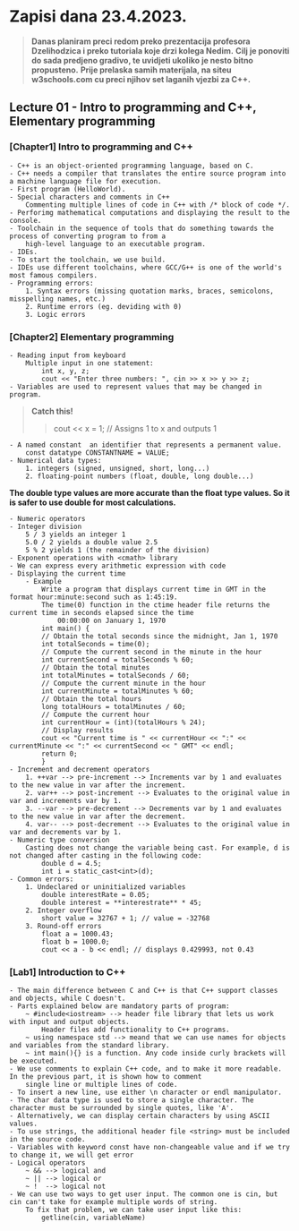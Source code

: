 # Zapisi dana 23.4.2023.

> **Danas planiram preci redom preko prezentacija profesora Dzelihodzica i preko tutoriala koje drzi kolega Nedim.**
> **Cilj je ponoviti do sada predjeno gradivo, te uvidjeti ukoliko je nesto bitno propusteno.**
> **Prije prelaska samih materijala, na siteu w3schools.com cu preci njihov set laganih vjezbi za C++.**

## Lecture 01 - Intro to programming and C++, Elementary programming

  ### [Chapter1] Intro to programming and C++

    - C++ is an object-oriented programming language, based on C.
    - C++ needs a compiler that translates the entire source program into a machine language file for execution.
    - First program (HelloWorld).
    - Special characters and comments in C++
        Commenting multiple lines of code in C++ with /* block of code */.
    - Perforimg mathematical computations and displaying the result to the console.
    - Toolchain in the sequence of tools that do something towards the process of converting program to from a 
        high-level language to an executable program.
    - IDEs.
    - To start the toolchain, we use build.
    - IDEs use different toolchains, where GCC/G++ is one of the world's most famous compilers.
    - Programming errors:
        1. Syntax errors (missing quotation marks, braces, semicolons, misspelling names, etc.)
        2. Runtime errors (eg. deviding with 0)
        3. Logic errors

  ### [Chapter2] Elementary programming

    - Reading input from keyboard
        Multiple input in one statement:
            int x, y, z;
            cout << "Enter three numbers: ", cin >> x >> y >> z;
    - Variables are used to represent values that may be changed in program.

> **Catch this!**
>> cout << x = 1; // Assigns 1 to x and outputs 1
>

    - A named constant  an identifier that represents a permanent value.
        const datatype CONSTANTNAME = VALUE;
    - Numerical data types:
        1. integers (signed, unsigned, short, long...)
        2. floating-point numbers (float, double, long double...)

**The double type values are more accurate than the float type values. So it is safer to use double for most calculations.**

    - Numeric operators
    - Integer division
        5 / 3 yields an integer 1
        5.0 / 2 yields a double value 2.5
        5 % 2 yields 1 (the remainder of the division)
    - Exponent operations with <cmath> library
    - We can express every arithmetic expression with code
    - Displaying the current time
        - Example
            Write a program that displays current time in GMT in the format hour:minute:second such as 1:45:19.
            The time(0) function in the ctime header file returns the current time in seconds elapsed since the time
                00:00:00 on January 1, 1970 
            int main() {
            // Obtain the total seconds since the midnight, Jan 1, 1970
            int totalSeconds = time(0);
            // Compute the current second in the minute in the hour
            int currentSecond = totalSeconds % 60;
            // Obtain the total minutes
            int totalMinutes = totalSeconds / 60;
            // Compute the current minute in the hour
            int currentMinute = totalMinutes % 60;
            // Obtain the total hours
            long totalHours = totalMinutes / 60;
            // Compute the current hour
            int currentHour = (int)(totalHours % 24);
            // Display results
            cout << "Current time is " << currentHour << ":" << currentMinute << ":" << currentSecond << " GMT" << endl;
            return 0;
            }
    - Increment and decrement operators
        1. ++var --> pre-increment --> Increments var by 1 and evaluates to the new value in var after the increment.
        2. var++ --> post-increment --> Evaluates to the original value in var and increments var by 1.
        3. --var --> pre-decrement --> Decrements var by 1 and evaluates to the new value in var after the decrement.
        4. var-- --> post-decrement --> Evaluates to the original value in var and decrements var by 1.
    - Numeric type conversion
        Casting does not change the variable being cast. For example, d is not changed after casting in the following code:
            double d = 4.5;
            int i = static_cast<int>(d);
    - Common errors:
        1. Undeclared or uninitialized variables
            double interestRate = 0.05;
            double interest = **interestrate** * 45;
        2. Integer overflow
            short value = 32767 + 1; // value = -32768
        3. Round-off errors
            float a = 1000.43;
            float b = 1000.0;
            cout << a - b << endl; // displays 0.429993, not 0.43

  ### [Lab1] Introduction to C++

    - The main difference between C and C++ is that C++ support classes and objects, while C doesn't.
    - Parts explained below are mandatory parts of program:
        ~ #include<iostream> --> header file library that lets us work with input and output objects.
            Header files add functionality to C++ programs.
        ~ using namespace std --> meand that we can use names for objects and variables from the standard library.
        ~ int main(){} is a function. Any code inside curly brackets will be executed.
    - We use comments to explain C++ code, and to make it more readable. In the previous part, it is shown how to comment 
        single line or multiple lines of code.
    - To insert a new line, use either \n character or endl manipulator.
    - The char data type is used to store a single character. The character must be surrounded by single quotes, like 'A'.
    - Alternatively, we can display certain characters by using ASCII values.
    - To use strings, the additional header file <string> must be included in the source code.
    - Variables with keyword const have non-changeable value and if we try to change it, we will get error
    - Logical operators
        ~ && --> logical and
        ~ || --> logical or
        ~ !  --> logical not
    - We can use two ways to get user input. The common one is cin, but cin can't take for example multiple words of string.
        To fix that problem, we can take user input like this:
            getline(cin, variableName)
